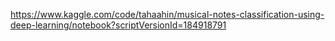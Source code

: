  
https://www.kaggle.com/code/tahaahin/musical-notes-classification-using-deep-learning/notebook?scriptVersionId=184918791
